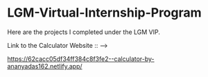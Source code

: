 # LGM-Virtual-Internship-Program
Here are the projects I completed under the LGM VIP.


Link to the Calculator Website :: -->

https://62cacc05df34ff384c8f3fe2--calculator-by-ananyadas162.netlify.app/
